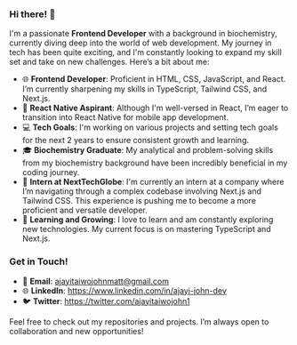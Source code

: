 ### Hi there! 👋

I'm a passionate **Frontend Developer** with a background in biochemistry, currently diving deep into the world of web development. My journey in tech has been quite exciting, and I'm constantly looking to expand my skill set and take on new challenges. Here’s a bit about me:

- 🌐 **Frontend Developer**: Proficient in HTML, CSS, JavaScript, and React. I’m currently sharpening my skills in TypeScript, Tailwind CSS, and Next.js.
- 🔄 **React Native Aspirant**: Although I'm well-versed in React, I’m eager to transition into React Native for mobile app development.
- 💻 **Tech Goals**: I'm working on various projects and setting tech goals for the next 2 years to ensure consistent growth and learning.
- 🎓 **Biochemistry Graduate**: My analytical and problem-solving skills from my biochemistry background have been incredibly beneficial in my coding journey.
- 🏢 **Intern at NextTechGlobe**: I'm currently an intern at a company where I’m navigating through a complex codebase involving Next.js and Tailwind CSS. This experience is pushing me to become a more proficient and versatile developer.
- 🌱 **Learning and Growing**: I love to learn and am constantly exploring new technologies. My current focus is on mastering TypeScript and Next.js.

### Get in Touch!

- 📧 **Email**: ajayitaiwojohnmatt@gmail.com
- 🌐 **LinkedIn**: https://www.linkedin.com/in/ajayi-john-dev
- 🐦 **Twitter**: https://twitter.com/ajayitaiwojohn1


Feel free to check out my repositories and projects. I’m always open to collaboration and new opportunities!
